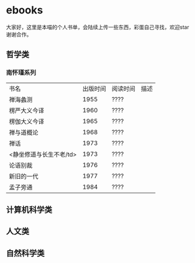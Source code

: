 # ebooks
大家好，这里是本喵的个人书单，会陆续上传一些东西，彩蛋自己寻找，欢迎star谢谢合作。


## 哲学类
### 南怀瑾系列
<table>
    <tr>
        <td>书名</td>
        <td>出版时间</td>
        <td>阅读时间</td>
        <td>描述</td>
    </tr>
    <tr>
        <td>禅海蠡测</td>
        <td>1955</td>
        <td>????</td>
        <td></td>
    </tr>
    <tr>
        <td>楞严大义今译</td>
        <td>1960</td>
        <td>????</td>
        <td></td>
    </tr>
    <tr>
        <td>楞伽大义今译</td>
        <td>1965</td>
        <td>????</td>
        <td></td>
    </tr>
    <tr>
        <td>禅与道概论</td>
        <td>1968</td>
        <td>????</td>
        <td></td>
    </tr>
    <tr>
        <td>禅话</td>
        <td>1973</td>
        <td>????</td>
        <td></td>
    </tr>
    <tr>
        <td><静坐修道与长生不老/td>
        <td>1973</td>
        <td>????</td>
        <td></td>
    </tr>
    <tr>
        <td>论语别裁</td>
        <td>1976</td>
        <td>????</td>
        <td></td>
    </tr>
    <tr>
        <td>新旧的一代</td>
        <td>1977</td>
        <td>????</td>
        <td></td>
    </tr>
    <tr>
        <td>孟子旁通</td>
        <td>1984</td>
        <td>????</td>
        <td></td>
    </tr>
</table>

## 计算机科学类
## 人文类
## 自然科学类
